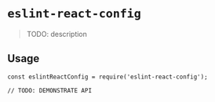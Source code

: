 # `eslint-react-config`

> TODO: description

## Usage

```
const eslintReactConfig = require('eslint-react-config');

// TODO: DEMONSTRATE API
```
